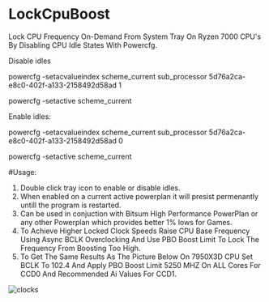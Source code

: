 # LockCpuBoost
Lock CPU Frequency On-Demand From System Tray On Ryzen 7000 CPU's By Disabling CPU Idle States With Powercfg.


Disable idles


powercfg -setacvalueindex scheme_current sub_processor 5d76a2ca-e8c0-402f-a133-2158492d58ad 1


powercfg -setactive scheme_current 


Enable idles:


powercfg -setacvalueindex scheme_current sub_processor 5d76a2ca-e8c0-402f-a133-2158492d58ad 0


powercfg -setactive scheme_current


#Usage:


1. Double click tray icon to enable or disable idles.
2. When enabled on a current active powerplan it will presist permenantly untill the program is restarted.
3. Can be used in conjuction with Bitsum High Performance PowerPlan or any other Powerplan which provides better 1% lows for Games.
4. To Achieve Higher Locked Clock Speeds Raise CPU Base Frequency Using Async BCLK Overclocking And Use PBO Boost Limit To Lock The Frequency From Boosting Too High.
5. To Get The Same Results As The Picture Below On 7950X3D CPU Set BCLK To 102.4 And Apply PBO Boost Limit 5250 MHZ On ALL Cores For CCD0 And Recommended Ai Values For CCD1.

![clocks](https://github.com/7gxycn08/LockCpuBoost/assets/121936658/3349bc15-9688-4031-9ef3-e28fefabf846)
